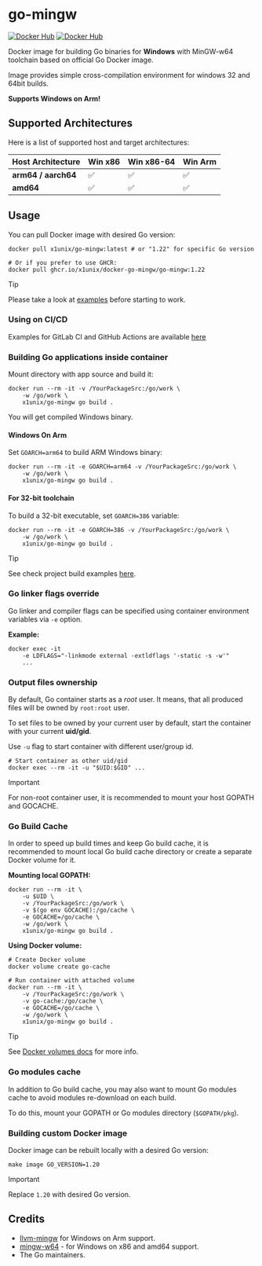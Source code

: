 # go-mingw

[![Docker Hub](https://img.shields.io/docker/pulls/x1unix/go-mingw.svg)](https://hub.docker.com/r/x1unix/go-mingw)
[![Docker Hub](https://img.shields.io/docker/v/x1unix/go-mingw.svg?sort=semver)](https://hub.docker.com/r/x1unix/go-mingw)

Docker image for building Go binaries for **Windows** with MinGW-w64 toolchain based on official Go Docker image.

Image provides simple cross-compilation environment for windows 32 and 64bit builds.

**Supports Windows on Arm!**

## Supported Architectures

Here is a list of supported host and target architectures:

| Host Architecture   | Win x86 | Win x86-64 | Win Arm |
| ------------------- | ------- | ---------- | ------- |
| **arm64 / aarch64** | ✅      |  ✅        | ✅      |
| **amd64**           | ✅      |  ✅        | ✅      |

## Usage

You can pull Docker image with desired Go version:

```shell
docker pull x1unix/go-mingw:latest # or "1.22" for specific Go version

# Or if you prefer to use GHCR:
docker pull ghcr.io/x1unix/docker-go-mingw/go-mingw:1.22
```

> [!TIP]
> Please take a look at [examples](example/) before starting to work.

### Using on CI/CD

Examples for GitLab CI and GitHub Actions are available [here](https://github.com/x1unix/docker-go-mingw/blob/master/example/ci)

### Building Go applications inside container

Mount directory with app source and build it:

```shell
docker run --rm -it -v /YourPackageSrc:/go/work \
    -w /go/work \
    x1unix/go-mingw go build .
```

You will get compiled Windows binary.

#### Windows On Arm

Set `GOARCH=arm64` to build ARM Windows binary:

```shell
docker run --rm -it -e GOARCH=arm64 -v /YourPackageSrc:/go/work \
    -w /go/work \
    x1unix/go-mingw go build .
```

#### For 32-bit toolchain

To build a 32-bit executable, set `GOARCH=386` variable:

```shell
docker run --rm -it -e GOARCH=386 -v /YourPackageSrc:/go/work \
    -w /go/work \
    x1unix/go-mingw go build .
```

> [!TIP]
> See check project build examples [here](example).

### Go linker flags override

Go linker and compiler flags can be specified using container environment variables via `-e` option.

**Example:**

```shell
docker exec -it
    -e LDFLAGS="-linkmode external -extldflags '-static -s -w'"
    ...
```

### Output files ownership

By default, Go container starts as a *root* user. It means, that all produced files
will be owned by `root:root` user.

To set files to be owned by your current user by default, start the container with your current **uid/gid**.

Use `-u` flag to start container with different user/group id.

```shell
# Start container as other uid/gid
docker exec --rm -it -u "$UID:$GID" ...
```

> [!IMPORTANT]
> For non-root container user, it is recommended to mount your host GOPATH and GOCACHE.

### Go Build Cache

In order to speed up build times and keep Go build cache, it is recommended to mount local Go build cache directory or create a separate Docker volume for it.

**Mounting local GOPATH:**

```shell
docker run --rm -it \
    -u $UID \
    -v /YourPackageSrc:/go/work \
    -v $(go env GOCACHE):/go/cache \
    -e GOCACHE=/go/cache \
    -w /go/work \
    x1unix/go-mingw go build .
```

**Using Docker volume:**

```shell
# Create Docker volume
docker volume create go-cache

# Run container with attached volume
docker run --rm -it \
    -v /YourPackageSrc:/go/work \
    -v go-cache:/go/cache \
    -e GOCACHE=/go/cache \
    -w /go/work \
    x1unix/go-mingw go build .
```

> [!TIP]
> See [Docker volumes docs](https://docs.docker.com/storage/volumes/) for more info.

### Go modules cache

In addition to Go build cache, you may also want to mount Go modules cache 
to avoid modules re-download on each build.

To do this, mount your GOPATH or Go modules directory (`$GOPATH/pkg`).

### Building custom Docker image

Docker image can be rebuilt locally with a desired Go version:

```shell
make image GO_VERSION=1.20
```

> [!IMPORTANT]
> Replace `1.20` with desired Go version.

## Credits

* [llvm-mingw](https://github.com/mstorsjo/llvm-mingw) for Windows on Arm support.
* [mingw-w64](https://www.mingw-w64.org/) - for Windows on x86 and amd64 support.
* The Go maintainers.
